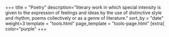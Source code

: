 +++
title = "Poetry"
description="literary work in which special intensity is given to the expression of feelings and ideas by the use of distinctive style and rhythm; poems collectively or as a genre of literature."
sort_by = "date"
weight=3
template = "tools.html"
page_template = "tools-page.html"
[extra]
color="purple"
+++
